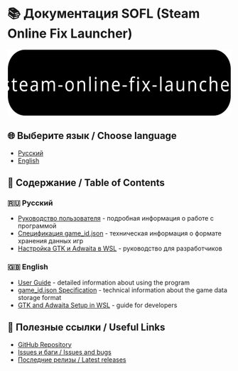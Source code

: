# 📚 Документация SOFL (Steam Online Fix Launcher)

<p align="center">
    <img src="https://raw.githubusercontent.com/BadKiko/steam-online-fix-launcher/refs/heads/main/banner.svg" alt="banner" height="150" />
</p>

## 🌐 Выберите язык / Choose language

- [Русский](README_RU.md)
- [English](README_EN.md)

## 📑 Содержание / Table of Contents

### 🇷🇺 Русский

- [Руководство пользователя](user_guide.md) - подробная информация о работе с программой
- [Спецификация game_id.json](game_id.json.md) - техническая информация о формате хранения данных игр
- [Настройка GTK и Adwaita в WSL](../README_GTK_WSL.md) - руководство для разработчиков

### 🇬🇧 English

- [User Guide](user_guide_en.md) - detailed information about using the program
- [game_id.json Specification](game_id.json.md) - technical information about the game data storage format
- [GTK and Adwaita Setup in WSL](../README_GTK_WSL.md) - guide for developers

## 🔗 Полезные ссылки / Useful Links

- [GitHub Repository](https://github.com/BadKiko/steam-online-fix-launcher)
- [Issues и баги / Issues and bugs](https://github.com/BadKiko/steam-online-fix-launcher/issues)
- [Последние релизы / Latest releases](https://github.com/BadKiko/steam-online-fix-launcher/releases) 